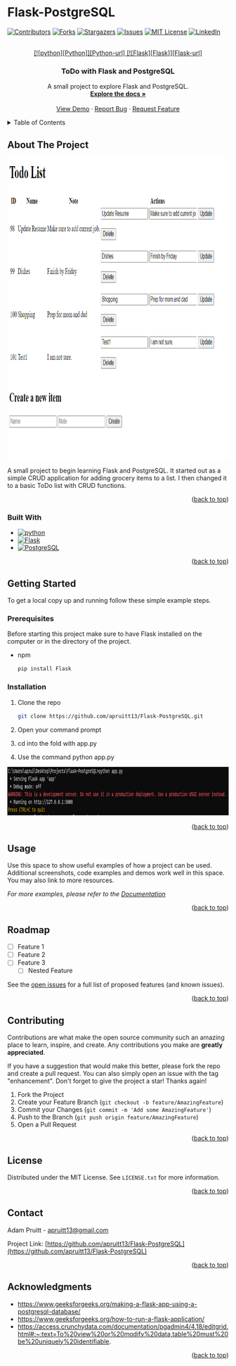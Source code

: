 # Flask-PostgreSQL
 
<!-- Improved compatibility of back to top link: See: https://github.com/othneildrew/Best-README-Template/pull/73 -->
<a name="readme-top"></a>
<!--
*** Thanks for checking out the Best-README-Template. If you have a suggestion
*** that would make this better, please fork the repo and create a pull request
*** or simply open an issue with the tag "enhancement".
*** Don't forget to give the project a star!
*** Thanks again! Now go create something AMAZING! :D
-->



<!-- PROJECT SHIELDS -->
<!--
*** I'm using markdown "reference style" links for readability.
*** Reference links are enclosed in brackets [ ] instead of parentheses ( ).
*** See the bottom of this document for the declaration of the reference variables
*** for contributors-url, forks-url, etc. This is an optional, concise syntax you may use.
*** https://www.markdownguide.org/basic-syntax/#reference-style-links
-->
[![Contributors][contributors-shield]][contributors-url]
[![Forks][forks-shield]][forks-url]
[![Stargazers][stars-shield]][stars-url]
[![Issues][issues-shield]][issues-url]
[![MIT License][license-shield]][license-url]
[![LinkedIn][linkedin-shield]][linkedin-url]



<!-- PROJECT LOGO -->
<br />
<div align="center">
  <a href="https://github.com/apruitt13/Flask-PostgreSQL">
    [![python][Python]][Python-url] [![Flask][Flask]][Flask-url]
  </a>

<h3 align="center">ToDo with Flask and PostgreSQL</h3>

  <p align="center">
    A small project to explore Flask and PostgreSQL.
    <br />
    <a href="https://github.com/apruitt13/Flask-PostgreSQL"><strong>Explore the docs »</strong></a>
    <br />
    <br />
    <a href="https://github.com/apruitt13/Flask-PostgreSQL">View Demo</a>
    ·
    <a href="https://github.com/apruitt13/Flask-PostgreSQL/issues">Report Bug</a>
    ·
    <a href="https://github.com/apruitt13/Flask-PostgreSQL/issues">Request Feature</a>
  </p>
</div>



<!-- TABLE OF CONTENTS -->
<details>
  <summary>Table of Contents</summary>
  <ol>
    <li>
      <a href="#about-the-project">About The Project</a>
      <ul>
        <li><a href="#built-with">Built With</a></li>
      </ul>
    </li>
    <li>
      <a href="#getting-started">Getting Started</a>
      <ul>
        <li><a href="#prerequisites">Prerequisites</a></li>
        <li><a href="#installation">Installation</a></li>
      </ul>
    </li>
    <li><a href="#usage">Usage</a></li>
    <li><a href="#roadmap">Roadmap</a></li>
    <li><a href="#contributing">Contributing</a></li>
    <li><a href="#license">License</a></li>
    <li><a href="#contact">Contact</a></li>
    <li><a href="#acknowledgments">Acknowledgments</a></li>
  </ol>
</details>



<!-- ABOUT THE PROJECT -->
## About The Project

<img src="images/project.png" alt="Logo" width="990" height="685">

A small project to begin learning Flask and PostgreSQL. It started out as a simple CRUD application for adding grocery items to a list. I then changed it to a basic ToDo list with CRUD functions.

<p align="right">(<a href="#readme-top">back to top</a>)</p>



### Built With

* [![python][Python]][Python-url]
* [![Flask][Flask]][Flask-url]
* [![PostgreSQL][PostgreSQL]][PostgreSQL-url]

<p align="right">(<a href="#readme-top">back to top</a>)</p>



<!-- GETTING STARTED -->
## Getting Started

To get a local copy up and running follow these simple example steps.

### Prerequisites

Before starting this project make sure to have Flask installed on the computer or in the directory of the project.
* npm
  ```sh
  pip install Flask
  ```

### Installation

1. Clone the repo
   ```sh
   git clone https://github.com/apruitt13/Flask-PostgreSQL.git
   ```
3. Open your command prompt

4. cd into the fold with app.py

5. Use the command python app.py
<img src="images/commandline.png" alt="Logo" width="993" height="110">

<p align="right">(<a href="#readme-top">back to top</a>)</p>



<!-- USAGE EXAMPLES -->
## Usage

Use this space to show useful examples of how a project can be used. Additional screenshots, code examples and demos work well in this space. You may also link to more resources.

_For more examples, please refer to the [Documentation](https://example.com)_

<p align="right">(<a href="#readme-top">back to top</a>)</p>



<!-- ROADMAP -->
## Roadmap

- [ ] Feature 1
- [ ] Feature 2
- [ ] Feature 3
    - [ ] Nested Feature

See the [open issues](https://github.com/apruitt13/Flask-PostgreSQL/issues) for a full list of proposed features (and known issues).

<p align="right">(<a href="#readme-top">back to top</a>)</p>



<!-- CONTRIBUTING -->
## Contributing

Contributions are what make the open source community such an amazing place to learn, inspire, and create. Any contributions you make are **greatly appreciated**.

If you have a suggestion that would make this better, please fork the repo and create a pull request. You can also simply open an issue with the tag "enhancement".
Don't forget to give the project a star! Thanks again!

1. Fork the Project
2. Create your Feature Branch (`git checkout -b feature/AmazingFeature`)
3. Commit your Changes (`git commit -m 'Add some AmazingFeature'`)
4. Push to the Branch (`git push origin feature/AmazingFeature`)
5. Open a Pull Request

<p align="right">(<a href="#readme-top">back to top</a>)</p>



<!-- LICENSE -->
## License

Distributed under the MIT License. See `LICENSE.txt` for more information.

<p align="right">(<a href="#readme-top">back to top</a>)</p>



<!-- CONTACT -->
## Contact

Adam Pruitt - apruitt13@gmail.com

Project Link: [https://github.com/apruitt13/Flask-PostgreSQL](https://github.com/apruitt13/Flask-PostgreSQL)

<p align="right">(<a href="#readme-top">back to top</a>)</p>



<!-- ACKNOWLEDGMENTS -->
## Acknowledgments

* https://www.geeksforgeeks.org/making-a-flask-app-using-a-postgresql-database/
* https://www.geeksforgeeks.org/how-to-run-a-flask-application/
* https://access.crunchydata.com/documentation/pgadmin4/4.18/editgrid.html#:~:text=To%20view%20or%20modify%20data,table%20must%20be%20uniquely%20identifiable.

<p align="right">(<a href="#readme-top">back to top</a>)</p>



<!-- MARKDOWN LINKS & IMAGES -->
<!-- https://www.markdownguide.org/basic-syntax/#reference-style-links -->
[contributors-shield]: https://img.shields.io/github/contributors/apruitt13/Flask-PostgreSQL.svg?style=for-the-badge
[contributors-url]: https://github.com/apruitt13/Flask-PostgreSQL/graphs/contributors
[forks-shield]: https://img.shields.io/github/forks/apruitt13/Flask-PostgreSQL.svg?style=for-the-badge
[forks-url]: https://github.com/apruitt13/Flask-PostgreSQL/network/members
[stars-shield]: https://img.shields.io/github/stars/apruitt13/Flask-PostgreSQL.svg?style=for-the-badge
[stars-url]: https://github.com/apruitt13/Flask-PostgreSQL/stargazers
[issues-shield]: https://img.shields.io/github/issues/apruitt13/Flask-PostgreSQL.svg?style=for-the-badge
[issues-url]: https://github.com/apruitt13/Flask-PostgreSQL/issues
[license-shield]: https://img.shields.io/github/license/apruitt13/Flask-PostgreSQL.svg?style=for-the-badge
[license-url]: https://github.com/apruitt13/Flask-PostgreSQL/blob/master/LICENSE.txt
[linkedin-shield]: https://img.shields.io/badge/-LinkedIn-black.svg?style=for-the-badge&logo=linkedin&colorB=555
[linkedin-url]: https://linkedin.com/in/apruitt13
[product-screenshot]: images/project.png
[Python]: https://www.python.org/static/img/python-logo.png
[Python-url]: https://www.python.org/
[Flask]: https://flask.palletsprojects.com/en/3.0.x/_images/flask-horizontal.png
[Flask-url]: https://flask.palletsprojects.com/en/3.0.x/
[PostgreSQL]: https://www.postgresql.org/media/img/about/press/elephant.png
[PostgreSQL-url]: https://www.postgresql.org/
